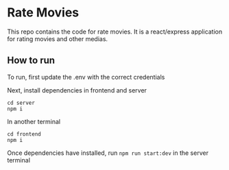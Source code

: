# Rate Movies

This repo contains the code for rate movies. It is a react/express application for rating movies and other medias.

## How to run

To run, first update the .env with the correct credentials

Next, install dependencies in frontend and server

```
cd server
npm i
```

In another terminal

```
cd frontend
npm i
```

Once dependencies have installed, run `npm run start:dev` in the server terminal
